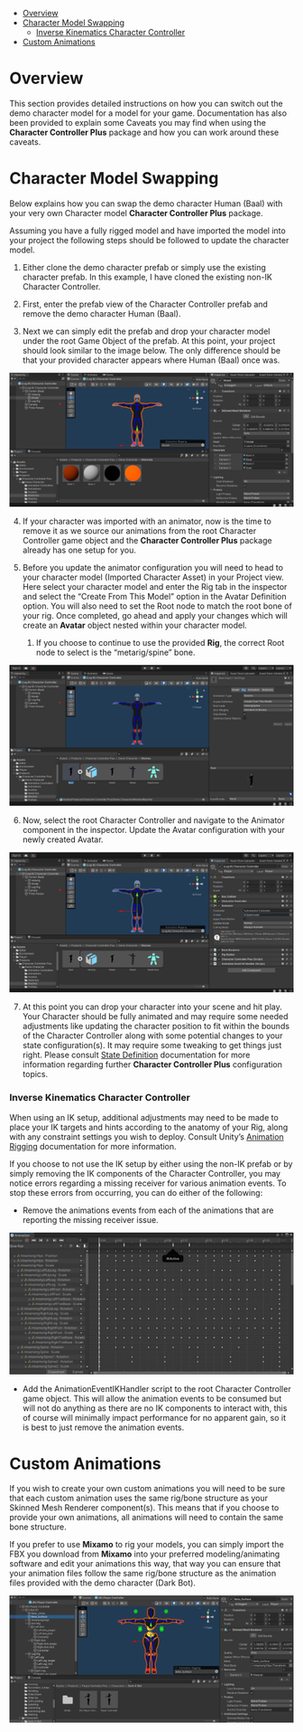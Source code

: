 *   [Overview](#ChangingCharacters-Overview)
*   [Character Model Swapping](#ChangingCharacters-CharacterModelSwapping)
    *   [Inverse Kinematics Character Controller](#ChangingCharacters-InverseKinematicsCharacterController)
*   [Custom Animations](#ChangingCharacters-CustomAnimations)

Overview
========

This section provides detailed instructions on how you can switch out the demo character model for a model for your game. Documentation has also been provided to explain some Caveats you may find when using the **Character Controller Plus** package and how you can work around these caveats.

Character Model Swapping
========================

Below explains how you can swap the demo character Human (Baal) with your very own Character model **Character Controller Plus** package.

Assuming you have a fully rigged model and have imported the model into your project the following steps should be followed to update the character model.

1.  Either clone the demo character prefab or simply use the existing character prefab. In this example, I have cloned the existing non-IK Character Controller.
    
2.  First, enter the prefab view of the Character Controller prefab and remove the demo character Human (Baal).
    
3.  Next we can simply edit the prefab and drop your character model under the root Game Object of the prefab. At this point, your project should look similar to the image below. The only difference should be that your provided character appears where Human (Baal) once was.
    

![image-20240416-223132.png](../docutils/attachments//65554/10682369.png?width=760)

4.  If your character was imported with an animator, now is the time to remove it as we source our animations from the root Character Controller game object and the **Character Controller Plus** package already has one setup for you.
    
5.  Before you update the animator configuration you will need to head to your character model (Imported Character Asset) in your Project view. Here select your character model and enter the Rig tab in the inspector and select the “Create From This Model” option in the Avatar Definition option. You will also need to set the Root node to match the root bone of your rig. Once completed, go ahead and apply your changes which will create an **Avatar** object nested within your character model.
    
    1.  If you choose to continue to use the provided **Rig**, the correct Root node to select is the “metarig/spine” bone.
        

![image-20240416-223943.png](../docutils/attachments//65554/10649603.png?width=760)

6.  Now, select the root Character Controller and navigate to the Animator component in the inspector. Update the Avatar configuration with your newly created Avatar.
    

![image-20240416-224114.png](../docutils/attachments//65554/10878977.png?width=760)

7.  At this point you can drop your character into your scene and hit play. Your Character should be fully animated and may require some needed adjustments like updating the character position to fit within the bounds of the Character Controller along with some potential changes to your state configuration(s). It may require some tweaking to get things just right. Please consult [State Definition](State-Definitions_131196.md) documentation for more information regarding further **Character Controller Plus** configuration topics.
    

### Inverse Kinematics Character Controller

When using an IK setup, additional adjustments may need to be made to place your IK targets and hints according to the anatomy of your Rig, along with any constraint settings you wish to deploy. Consult Unity’s [Animation Rigging](https://docs.unity3d.com/Packages/com.unity.animation.rigging@1.2/manual/index.md) documentation for more information.

If you choose to not use the IK setup by either using the non-IK prefab or by simply removing the IK components of the Character Controller, you may notice errors regarding a missing receiver for various animation events. To stop these errors from occurring, you can do either of the following:

*   Remove the animations events from each of the animations that are reporting the missing receiver issue.
    

![image-20240327-040428.png](../docutils/attachments//65554/3801123.png?width=760)

*   Add the AnimationEventIKHandler script to the root Character Controller game object. This will allow the animation events to be consumed but will not do anything as there are no IK components to interact with, this of course will minimally impact performance for no apparent gain, so it is best to just remove the animation events.
    

Custom Animations
=================

If you wish to create your own custom animations you will need to be sure that each custom animation uses the same rig/bone structure as your Skinned Mesh Renderer component(s). This means that if you choose to provide your own animations, all animations will need to contain the same bone structure.

If you prefer to use **Mixamo** to rig your models, you can simply import the FBX you download from **Mixamo** into your preferred modeling/animating software and edit your animations this way, that way you can ensure that your animation files follow the same rig/bone structure as the animation files provided with the demo character (Dark Bot).

![image-20240327-031946.png](../docutils/attachments//65554/3768340.png?width=760)